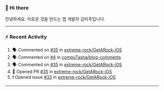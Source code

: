### 👋 Hi there 

안녕하세요. 이로운 것을 만드는 앱 개발자 김미주입니다. 

---
### :zap: Recent Activity

<!--START_SECTION:activity-->
1. 🗣 Commented on [#35](https://github.com/extreme-rock/GetARock-iOS/issues/35) in [extreme-rock/GetARock-iOS](https://github.com/extreme-rock/GetARock-iOS)
2. 🗣 Commented on [#4](https://github.com/compuTasha/blog-comments/issues/4) in [compuTasha/blog-comments](https://github.com/compuTasha/blog-comments)
3. 🗣 Commented on [#35](https://github.com/extreme-rock/GetARock-iOS/issues/35) in [extreme-rock/GetARock-iOS](https://github.com/extreme-rock/GetARock-iOS)
4. 💪 Opened PR [#35](https://github.com/extreme-rock/GetARock-iOS/pull/35) in [extreme-rock/GetARock-iOS](https://github.com/extreme-rock/GetARock-iOS)
5. ❗️ Opened issue [#33](https://github.com/extreme-rock/GetARock-iOS/issues/33) in [extreme-rock/GetARock-iOS](https://github.com/extreme-rock/GetARock-iOS)
<!--END_SECTION:activity-->

---

<!--
**compuTasha/compuTasha** is a ✨ _special_ ✨ repository because its `README.md` (this file) appears on your GitHub profile.

Here are some ideas to get you started:

- 🔭 I’m currently working on ...
- 🌱 I’m currently learning ...
- 👯 I’m looking to collaborate on ...
- 🤔 I’m looking for help with ...
- 💬 Ask me about ...
- 📫 How to reach me: ...
- 😄 Pronouns: ...
- ⚡ Fun fact: ...
-->